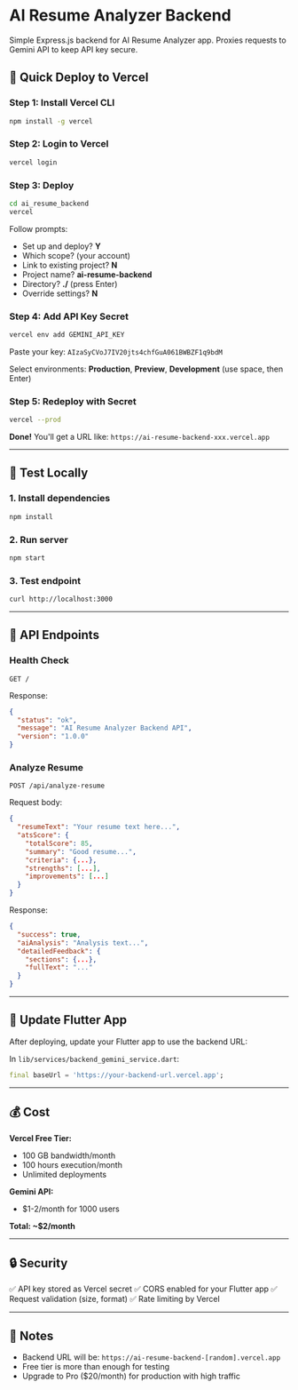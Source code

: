 # AI Resume Analyzer Backend

Simple Express.js backend for AI Resume Analyzer app. Proxies requests to Gemini API to keep API key secure.

## 🚀 Quick Deploy to Vercel

### Step 1: Install Vercel CLI
```bash
npm install -g vercel
```

### Step 2: Login to Vercel
```bash
vercel login
```

### Step 3: Deploy
```bash
cd ai_resume_backend
vercel
```

Follow prompts:
- Set up and deploy? **Y**
- Which scope? (your account)
- Link to existing project? **N**
- Project name? **ai-resume-backend**
- Directory? **./**  (press Enter)
- Override settings? **N**

### Step 4: Add API Key Secret
```bash
vercel env add GEMINI_API_KEY
```

Paste your key: `AIzaSyCVoJ7IV20jts4chfGuA061BWBZF1q9bdM`

Select environments: **Production**, **Preview**, **Development** (use space, then Enter)

### Step 5: Redeploy with Secret
```bash
vercel --prod
```

**Done!** You'll get a URL like: `https://ai-resume-backend-xxx.vercel.app`

---

## 🧪 Test Locally

### 1. Install dependencies
```bash
npm install
```

### 2. Run server
```bash
npm start
```

### 3. Test endpoint
```bash
curl http://localhost:3000
```

---

## 📡 API Endpoints

### Health Check
```
GET /
```

Response:
```json
{
  "status": "ok",
  "message": "AI Resume Analyzer Backend API",
  "version": "1.0.0"
}
```

### Analyze Resume
```
POST /api/analyze-resume
```

Request body:
```json
{
  "resumeText": "Your resume text here...",
  "atsScore": {
    "totalScore": 85,
    "summary": "Good resume...",
    "criteria": {...},
    "strengths": [...],
    "improvements": [...]
  }
}
```

Response:
```json
{
  "success": true,
  "aiAnalysis": "Analysis text...",
  "detailedFeedback": {
    "sections": {...},
    "fullText": "..."
  }
}
```

---

## 🔧 Update Flutter App

After deploying, update your Flutter app to use the backend URL:

In `lib/services/backend_gemini_service.dart`:
```dart
final baseUrl = 'https://your-backend-url.vercel.app';
```

---

## 💰 Cost

**Vercel Free Tier:**
- 100 GB bandwidth/month
- 100 hours execution/month
- Unlimited deployments

**Gemini API:**
- $1-2/month for 1000 users

**Total: ~$2/month**

---

## 🔒 Security

✅ API key stored as Vercel secret
✅ CORS enabled for your Flutter app
✅ Request validation (size, format)
✅ Rate limiting by Vercel

---

## 📝 Notes

- Backend URL will be: `https://ai-resume-backend-[random].vercel.app`
- Free tier is more than enough for testing
- Upgrade to Pro ($20/month) for production with high traffic
